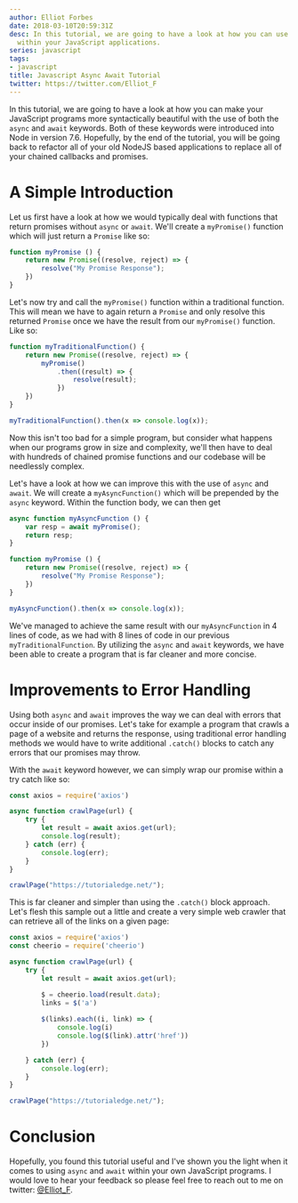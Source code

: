 ```yaml
---
author: Elliot Forbes
date: 2018-03-10T20:59:31Z
desc: In this tutorial, we are going to have a look at how you can use async/await
  within your JavaScript applications.
series: javascript
tags:
- javascript
title: Javascript Async Await Tutorial
twitter: https://twitter.com/Elliot_F
---
```


In this tutorial, we are going to have a look at how you can make your JavaScript programs more syntactically beautiful with the use of both the `async` and `await` keywords. Both of these keywords were introduced into Node in version 7.6. Hopefully, by the end of the tutorial, you will be going back to refactor all of your old NodeJS based applications to replace all of your chained callbacks and promises.

# A Simple Introduction

Let us first have a look at how we would typically deal with functions that return promises without `async` or `await`. We'll create a `myPromise()` function which will just return a `Promise` like so:

```js
function myPromise () {
    return new Promise((resolve, reject) => {
        resolve("My Promise Response");
    })
}
```

Let's now try and call the `myPromise()` function within a traditional function. This will mean we have to again return a `Promise` and only resolve this returned `Promise` once we have the result from our `myPromise()` function. Like so:

```js
function myTraditionalFunction() {
    return new Promise((resolve, reject) => {
        myPromise()
            .then((result) => {
                resolve(result);
            })
    })
}

myTraditionalFunction().then(x => console.log(x));
```

Now this isn't too bad for a simple program, but consider what happens when our programs grow in size and complexity, we'll then have to deal with hundreds of chained promise functions and our codebase will be needlessly complex.

Let's have a look at how we can improve this with the use of `async` and `await`. We will create a `myAsyncFunction()` which will be prepended by the `async` keyword. Within the function body, we can then get 

```js
async function myAsyncFunction () {
    var resp = await myPromise();
    return resp;
}

function myPromise () {
    return new Promise((resolve, reject) => {
        resolve("My Promise Response");
    })
}

myAsyncFunction().then(x => console.log(x));
```

We've managed to achieve the same result with our `myAsyncFunction` in 4 lines of code, as we had with 8 lines of code in our previous `myTraditionalFunction`. By utilizing the `async` and `await` keywords, we have been able to create a program that is far cleaner and more concise. 

# Improvements to Error Handling

Using both `async` and `await` improves the way we can deal with errors that occur inside of our promises. Let's take for example a program that crawls a page of a website and returns the response, using traditional error handling methods we would have to write additional `.catch()` blocks to catch any errors that our promises may throw.

With the `await` keyword however, we can simply wrap our promise within a try catch like so: 

```js
const axios = require('axios')

async function crawlPage(url) {
    try {
        let result = await axios.get(url);
        console.log(result);
    } catch (err) {
        console.log(err);
    }
}

crawlPage("https://tutorialedge.net/");
```

This is far cleaner and simpler than using the `.catch()` block approach. Let's flesh this sample out a little and create a very simple web crawler that can retrieve all of the links on a given page:

```js
const axios = require('axios')
const cheerio = require('cheerio')

async function crawlPage(url) {
    try {
        let result = await axios.get(url);

        $ = cheerio.load(result.data);
        links = $('a')
        
        $(links).each((i, link) => {
            console.log(i)
            console.log($(link).attr('href'))
        })

    } catch (err) {
        console.log(err);
    }
}

crawlPage("https://tutorialedge.net/");
```

# Conclusion

Hopefully, you found this tutorial useful and I've shown you the light when it comes to using `async` and `await` within your own JavaScript programs. I would love to hear your feedback so please feel free to reach out to me on twitter: [@Elliot_F](https://twitter.com/elliot_f).